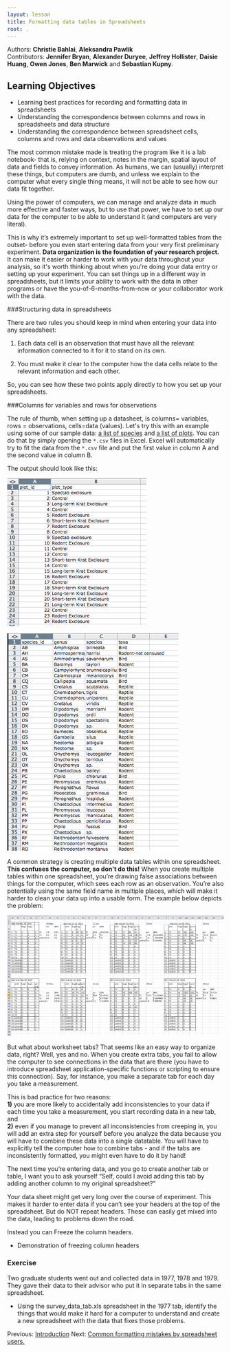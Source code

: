 ```yaml
---
layout: lesson
title: Formatting data tables in Spreadsheets
root: .
---
```


Authors: **Christie Bahlai**, **Aleksandra Pawlik**<br>
Contributors: **Jennifer Bryan**, **Alexander Duryee**, **Jeffrey Hollister**, **Daisie Huang**, **Owen Jones**, 
**Ben Marwick** and **Sebastian Kupny**.

## Learning Objectives
* Learning best practices for recording and formatting data in spreadsheets
* Understanding the correspondence between columns and rows in spreadsheets 
and data structure
* Understanding the correspondence between spreadsheet cells, columns and rows 
and data observations and values


The most common mistake made is treating the 
program like it is a lab notebook- that is, relying on context, notes in the 
margin, spatial layout of data and fields to convey information. As humans, 
we can (usually) interpret these things, but computers are dumb, and unless 
we explain to the computer what every single thing means, it will not be able 
to see how our data fit together.

Using the power of computers, we can manage and analyze data in much more 
effective and faster ways, but to use that power, we have to set up
our data for the computer to be able to understand it (and computers are very 
literal).

This is why it’s extremely important to set up well-formatted tables from the 
outset- before you even start entering data from your very first preliminary 
experiment. **Data organization is the foundation of your research project.**
It can make it easier or harder to work with your data throughout your
analysis, so it's worth thinking about when you're doing your data
entry or setting up your experiment. You can set things up in a different
way in spreadsheets, but it limits your ability to work with the data
in other programs or have the you-of-6-months-from-now or your collaborator
work with the data. 


###Structuring data in spreadsheets

There are two rules you should keep in mind when entering your data 
into any spreadsheet:

1. Each data cell is an observation that must have all the relevant information 
connected to it for it to stand on its own.

2. You must make it clear to the computer how the data cells relate to the 
relevant information and each other.

So, you can see how these two points apply directly to how you set up your 
spreadsheets. 

###Columns for variables and rows for observations

The rule of thumb, when setting up a datasheet, is columns= variables, 
rows = observations, cells=data (values).
Let's try this with an example using some of our sample data: [a list of 
species](../../../data/biology/species.csv) and 
[a list of plots](../../../data/biology/plots.csv). 
You can do that by simply opening the `*.csv` files in Excel. Excel will 
automatically try to fit the data from the `*.csv` file and put the first 
value in column A and the second value in column B. 

The output should look like this:

![Tables in Excel - example 1](fig/excel_tables_example.png)

![Tables in Excel- example 2](fig/excel_tables_example1.png)


A common strategy is creating multiple data tables within 
one spreadsheet. **This confuses the computer, so don't do this!** 
When you create multiple tables within one 
spreadsheet, you’re drawing false associations between things for the computer, 
which sees each row as an observation. You’re also potentially using the same 
field name in multiple places, which will make it harder to clean your data up 
into a usable form. The example below depicts the problem:

![Classic spreadsheet mistake](fig/2_datasheet_example.jpg)


But what about worksheet tabs? That seems like an easy way to organize data, right? Well, yes and no. When you create extra tabs, you fail to allow the computer to see connections in the data that are there (you have to introduce spreadsheet application-specific functions or scripting to ensure this connection). Say, for instance, you make a separate tab for each day you take a measurement.

This is bad practice for two reasons:   
**1)** you are more likely to accidentally add inconsistencies to your data if each time you take a measurement, you start recording data in a new tab, and   
**2)** even if you manage to prevent all inconsistencies from creeping in, you will add an extra step for yourself before you analyze the data because you will have to combine these data into a single datatable. You will have to explicitly tell the computer how to combine tabs - and if the tabs are inconsistently formatted, you might even have to do it by hand!

The next time you’re entering data, and you go to create another tab or table, I want you to ask yourself “Self, could I avoid adding this tab by adding another column to my original spreadsheet?”

Your data sheet might get very long over the course of experiment. This makes it harder to enter data if you can’t see your headers at the top of the spreadsheet. But do NOT repeat headers. These can easily get mixed into the data, leading to problems down the road.

Instead you can Freeze the column headers.

- Demonstration of freezing column headers

### Exercise

Two graduate students went out and collected data in 1977, 1978 and 1979. They
gave their data	to their advisor who put it in separate tabs in
the same spreadsheet.

- Using the survey_data_tab.xls spreadsheet in the 1977 tab, identify the 
things that would make it hard for a computer to understand and create a 
new spreadsheet with the data that fixes those problems.



Previous: [Introduction](00-intro.html)  Next: [Common formatting mistakes by spreadsheet users.](02-common-mistakes.html)
